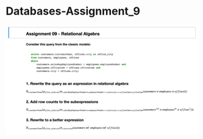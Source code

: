 # Databases-Assignment_9
![image](https://github.com/mathiasjepsen/Databases-Assignment_9/blob/master/databases-assignment_9.png "")
